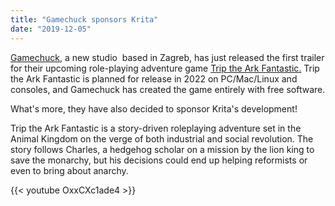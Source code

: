 ```yaml
---
title: "Gamechuck sponsors Krita"
date: "2019-12-05"
---
```


[Gamechuck](https://game-chuck.com), a new studio  based in Zagreb, has just released the first trailer for their upcoming role-playing adventure game [Trip the Ark Fantastic.](https://www.tripthearkfantastic.com/) Trip the Ark Fantastic is planned for release in 2022 on PC/Mac/Linux and consoles, and Gamechuck has created the game entirely with free software.

What's more, they have also decided to sponsor Krita's development!

Trip the Ark Fantastic is a story-driven roleplaying adventure set in the Animal Kingdom on the verge of both industrial and social revolution. The story follows Charles, a hedgehog scholar on a mission by the lion king to save the monarchy, but his decisions could end up helping reformists or even to bring about anarchy.

{{< youtube OxxCXc1ade4 >}}
